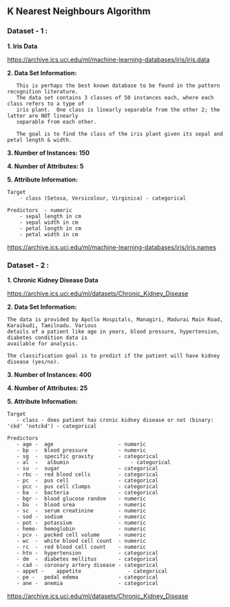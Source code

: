 

## K Nearest Neighbours Algorithm

### Dataset - 1 :

**1. Iris Data**

   https://archive.ics.uci.edu/ml/machine-learning-databases/iris/iris.data

**2. Data Set Information:**

       This is perhaps the best known database to be found in the pattern recognition literature. 
       The data set contains 3 classes of 50 instances each, where each class refers to a type of
       iris plant.  One class is linearly separable from the other 2; the latter are NOT linearly
       separable from each other.
       
       The goal is to find the class of the iris plant given its sepal and petal length & width.

**3. Number of Instances: 150**

**4. Number of Attributes: 5**

**5. Attribute Information:**
    
    
    
    Target
        - class (Setosa, Versicolour, Virginica) - categorical
    
    Predictors  - numeric
        - sepal length in cm
        - sepal width in cm
        - petal length in cm
        - petal width in cm

https://archive.ics.uci.edu/ml/machine-learning-databases/iris/iris.names


### Dataset - 2 :

**1. Chronic Kidney Disease Data**

   https://archive.ics.uci.edu/ml/datasets/Chronic_Kidney_Disease

**2. Data Set Information:**

    The data is provided by Apollo Hospitals, Managiri, Madurai Main Road, Karaikudi, Tamilnadu. Various 
    details of a patient like age in years, blood pressure, hypertension, diabetes condition data is 
    available for analysis.
    
    The classification goal is to predict if the patient will have kidney disease (yes/no).
    

**3. Number of Instances: 400**

**4. Number of Attributes: 25**

**5. Attribute Information:**
    
    Target
       - class - does patient has cronic kidney disease or not (binary: 'ckd' 'notckd') - categorical 
    
    Predictors	
       - age -	age                     - numeric
       - bp	 -	blood pressure          - numeric
       - sg	 -	specific gravity        - categorical
       - al	 -   albumin                    - categorical
       - su	 -	sugar                   - categorical
       - rbc -	red blood cells         - categorical
       - pc	 -	pus cell                - categorical
       - pcc -	pus cell clumps         - categorical
       - ba	 -	bacteria                - categorical
       - bgr -	blood glucose random    - numeric
       - bu	 -	blood urea              - numeric
       - sc	 -	serum creatinine        - numeric
       - sod -	sodium                  - numeric
       - pot -	potassium               - numeric
       - hemo-	hemoglobin              - numeric
       - pcv -	packed cell volume      - numeric
       - wc	 -	white blood cell count  - numeric
       - rc	 -	red blood cell count    - numeric
       - htn -	hypertension            - categorical
       - dm	 -	diabetes mellitus       - categorical
       - cad -	coronary artery disease - categorical
       - appet -	appetite               - categorical
       - pe -	pedal edema             - categorical
       - ane -	anemia                  - categorical

   https://archive.ics.uci.edu/ml/datasets/Chronic_Kidney_Disease
